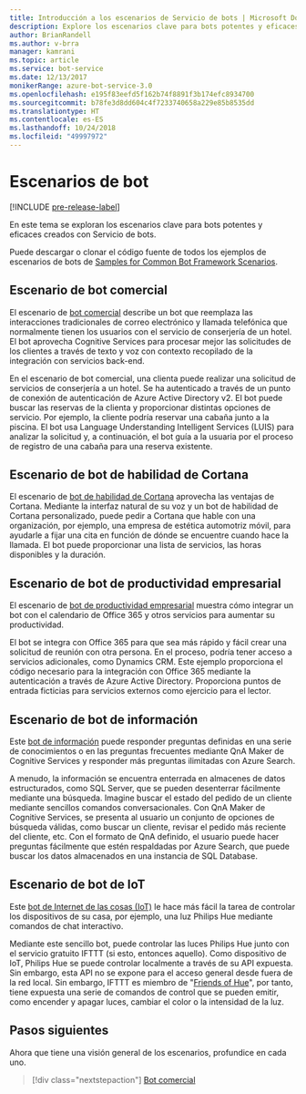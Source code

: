 ```yaml
---
title: Introducción a los escenarios de Servicio de bots | Microsoft Docs
description: Explore los escenarios clave para bots potentes y eficaces creados con Servicio de bots.
author: BrianRandell
ms.author: v-brra
manager: kamrani
ms.topic: article
ms.service: bot-service
ms.date: 12/13/2017
monikerRange: azure-bot-service-3.0
ms.openlocfilehash: e195f83eefd5f162b74f8891f3b174efc8934700
ms.sourcegitcommit: b78fe3d8dd604c4f7233740658a229e85b8535dd
ms.translationtype: HT
ms.contentlocale: es-ES
ms.lasthandoff: 10/24/2018
ms.locfileid: "49997972"
---
```

# <a name="bot-scenarios"></a>Escenarios de bot

[!INCLUDE [pre-release-label](includes/pre-release-label-v3.md)]

En este tema se exploran los escenarios clave para bots potentes y eficaces creados con Servicio de bots.

Puede descargar o clonar el código fuente de todos los ejemplos de escenarios de bots de [Samples for Common Bot Framework Scenarios](https://aka.ms/bot/scenarios).

## <a name="commerce-bot-scenario"></a>Escenario de bot comercial
El escenario de [bot comercial](bot-service-scenario-commerce.md) describe un bot que reemplaza las interacciones tradicionales de correo electrónico y llamada telefónica que normalmente tienen los usuarios con el servicio de conserjería de un hotel. El bot aprovecha Cognitive Services para procesar mejor las solicitudes de los clientes a través de texto y voz con contexto recopilado de la integración con servicios back-end.

En el escenario de bot comercial, una clienta puede realizar una solicitud de servicios de conserjería a un hotel. Se ha autenticado a través de un punto de conexión de autenticación de Azure Active Directory v2. El bot puede buscar las reservas de la clienta y proporcionar distintas opciones de servicio. Por ejemplo, la cliente podría reservar una cabaña junto a la piscina. El bot usa Language Understanding Intelligent Services (LUIS) para analizar la solicitud y, a continuación, el bot guía a la usuaria por el proceso de registro de una cabaña para una reserva existente.

## <a name="cortana-skill-bot-scenario"></a>Escenario de bot de habilidad de Cortana
El escenario de [bot de habilidad de Cortana](bot-service-scenario-cortana-skill.md) aprovecha las ventajas de Cortana. Mediante la interfaz natural de su voz y un bot de habilidad de Cortana personalizado, puede pedir a Cortana que hable con una organización, por ejemplo, una empresa de estética automotriz móvil, para ayudarle a fijar una cita en función de dónde se encuentre cuando hace la llamada. El bot puede proporcionar una lista de servicios, las horas disponibles y la duración.

## <a name="enterprise-productivity-bot-scenario"></a>Escenario de bot de productividad empresarial
El escenario de [bot de productividad empresarial](bot-service-scenario-enterprise-productivity.md) muestra cómo integrar un bot con el calendario de Office 365 y otros servicios para aumentar su productividad.

El bot se integra con Office 365 para que sea más rápido y fácil crear una solicitud de reunión con otra persona. En el proceso, podría tener acceso a servicios adicionales, como Dynamics CRM. Este ejemplo proporciona el código necesario para la integración con Office 365 mediante la autenticación a través de Azure Active Directory. Proporciona puntos de entrada ficticias para servicios externos como ejercicio para el lector.

## <a name="information-bot-scenario"></a>Escenario de bot de información
Este [bot de información](bot-service-scenario-informational.md) puede responder preguntas definidas en una serie de conocimientos o en las preguntas frecuentes mediante QnA Maker de Cognitive Services y responder más preguntas ilimitadas con Azure Search.

A menudo, la información se encuentra enterrada en almacenes de datos estructurados, como SQL Server, que se pueden desenterrar fácilmente mediante una búsqueda. Imagine buscar el estado del pedido de un cliente mediante sencillos comandos conversacionales. Con QnA Maker de Cognitive Services, se presenta al usuario un conjunto de opciones de búsqueda válidas, como buscar un cliente, revisar el pedido más reciente del cliente, etc. Con el formato de QnA definido, el usuario puede hacer preguntas fácilmente que estén respaldadas por Azure Search, que puede buscar los datos almacenados en una instancia de SQL Database.

## <a name="iot-bot-scenario"></a>Escenario de bot de IoT
Este [bot de Internet de las cosas (IoT)](bot-service-scenario-internet-things.md) le hace más fácil la tarea de controlar los dispositivos de su casa, por ejemplo, una luz Philips Hue mediante comandos de chat interactivo.

Mediante este sencillo bot, puede controlar las luces Philips Hue junto con el servicio gratuito IFTTT (si esto, entonces aquello). Como dispositivo de IoT, Philips Hue se puede controlar localmente a través de su API expuesta. Sin embargo, esta API no se expone para el acceso general desde fuera de la red local. Sin embargo, IFTTT es miembro de "[Friends of Hue](http://www2.meethue.com/en-us/friends-of-hue/ifttt/)", por tanto, tiene expuesta una serie de comandos de control que se pueden emitir, como encender y apagar luces, cambiar el color o la intensidad de la luz.

## <a name="next-steps"></a>Pasos siguientes
Ahora que tiene una visión general de los escenarios, profundice en cada uno.

> [!div class="nextstepaction"]
> [Bot comercial](bot-service-scenario-commerce.md)
